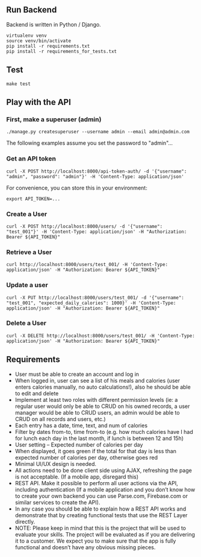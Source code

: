 ## Run Backend

Backend is written in Python / Django.

```
virtualenv venv
source venv/bin/activate
pip install -r requirements.txt
pip install -r requirements_for_tests.txt
```

## Test

```
make test
```

## Play with the API

### First, make a superuser (admin)

```
./manage.py createsuperuser --username admin --email admin@admin.com
```

The following examples assume you set the password to "admin"...

### Get an API token

```
curl -X POST http://localhost:8000/api-token-auth/ -d '{"username": "admin", "password": "admin"}' -H 'Content-Type: application/json'
```

For convenience, you can store this in your environment:

```
export API_TOKEN=...
```

### Create a User

```
curl -X POST http://localhost:8000/users/ -d '{"username": "test_001"}' -H 'Content-Type: application/json' -H "Authorization: Bearer ${API_TOKEN}"
```

### Retrieve a User

```
curl http://localhost:8000/users/test_001/ -H 'Content-Type: application/json' -H "Authorization: Bearer ${API_TOKEN}"
```

### Update a user

```
curl -X PUT http://localhost:8000/users/test_001/ -d '{"username": "test_001", "expected_daily_calories": 1000}' -H 'Content-Type: application/json' -H "Authorization: Bearer ${API_TOKEN}"
```

### Delete a User

```
curl -X DELETE http://localhost:8000/users/test_001/ -H 'Content-Type: application/json' -H "Authorization: Bearer ${API_TOKEN}"
```

## Requirements

- User must be able to create an account and log in
- When logged in, user can see a list of his meals and calories (user enters
  calories manually, no auto calculations!), also he should be able to edit and
  delete
- Implement at least two roles with different permission levels (ie: a regular
  user would only be able to CRUD on his owned records, a user manager would be
  able to CRUD users, an admin would be able to CRUD on all records and users,
  etc.)
- Each entry has a date, time, text, and num of calories
- Filter by dates from-to, time from-to (e.g. how much calories have I had for
  lunch each day in the last month, if lunch is between 12 and 15h)
- User setting – Expected number of calories per day
- When displayed, it goes green if the total for that day is less than expected
  number of calories per day, otherwise goes red
- Minimal UI/UX design is needed.
- All actions need to be done client side using AJAX, refreshing the page is
  not acceptable. (If a mobile app, disregard this)
- REST API. Make it possible to perform all user actions via the API, including
  authentication (If a mobile application and you don’t know how to create your
  own backend you can use Parse.com, Firebase.com or similar services to create
  the API).
- In any case you should be able to explain how a REST API works and
  demonstrate that by creating functional tests that use the REST Layer
  directly.  
- NOTE: Please keep in mind that this is the project that will be
  used to evaluate your skills. The project will be evaluated as if you are
  delivering it to a customer. We expect you to make sure that the app is fully
  functional and doesn’t have any obvious missing pieces. 
